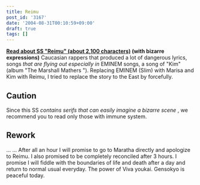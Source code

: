 ```yaml
---
title: Reimu
post_id: '3167'
date: '2004-08-31T00:10:59+09:00'
draft: true
tags: []
---
```


**[Read about SS "Reimu" (about 2,100 characters)](/?tag=reimu+contrafactum) (with bizarre expressions)** Caucasian rappers that produced a lot of dangerous lyrics, songs _that are flying out especially in_ EMINEM songs, a song of "Kim" (album "The Marshall Mathers "). Replacing EMINEM (Slim) with Marisa and Kim with Reimu, I tried to replace the story to the East by forcefully.

## Caution

Since this SS _contains serifs that can easily imagine a bizarre scene_ , we recommend you to read only those with immune system.

## Rework

... ... After all an hour I will promise to go to Maratha directly and apologize to Reimu. I also promised to be completely reconciled after 3 hours. I promise I will fiddle with the boundaries of life and death after a day and return to normal usual everyday. The power of Viva youkai. Gensokyo is peaceful today.
